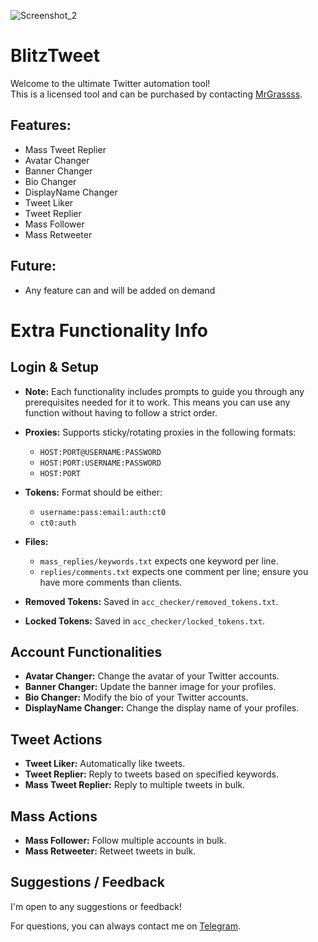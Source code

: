 ![Screenshot_2](https://github.com/MrGrasss/BlitzTweet---Allround-Twitter-Tool/assets/132838549/302423e8-13a6-4a73-bd4c-f9009b10dee7)

# BlitzTweet

Welcome to the ultimate Twitter automation tool!  
This is a licensed tool and can be purchased by contacting [MrGrassss](https://t.me/MrGrassss).

## Features:

- Mass Tweet Replier
- Avatar Changer
- Banner Changer
- Bio Changer
- DisplayName Changer
- Tweet Liker
- Tweet Replier
- Mass Follower
- Mass Retweeter

## Future:

- Any feature can and will be added on demand

# Extra Functionality Info

## Login & Setup

- **Note:** Each functionality includes prompts to guide you through any prerequisites needed for it to work. This means you can use any function without having to follow a strict order.

- **Proxies:** Supports sticky/rotating proxies in the following formats:
  - `HOST:PORT@USERNAME:PASSWORD`
  - `HOST:PORT:USERNAME:PASSWORD`
  - `HOST:PORT`
  
- **Tokens:** Format should be either:
  - `username:pass:email:auth:ct0`
  - `ct0:auth`
  
- **Files:** 
  - `mass_replies/keywords.txt` expects one keyword per line.
  - `replies/comments.txt` expects one comment per line; ensure you have more comments than clients.

- **Removed Tokens:** Saved in `acc_checker/removed_tokens.txt`.
- **Locked Tokens:** Saved in `acc_checker/locked_tokens.txt`.

## Account Functionalities

- **Avatar Changer:** Change the avatar of your Twitter accounts.
- **Banner Changer:** Update the banner image for your profiles.
- **Bio Changer:** Modify the bio of your Twitter accounts.
- **DisplayName Changer:** Change the display name of your profiles.

## Tweet Actions

- **Tweet Liker:** Automatically like tweets.
- **Tweet Replier:** Reply to tweets based on specified keywords.
- **Mass Tweet Replier:** Reply to multiple tweets in bulk.

## Mass Actions

- **Mass Follower:** Follow multiple accounts in bulk.
- **Mass Retweeter:** Retweet tweets in bulk.

## Suggestions / Feedback

I'm open to any suggestions or feedback!

For questions, you can always contact me on [Telegram](https://t.me/MrGrassss).
